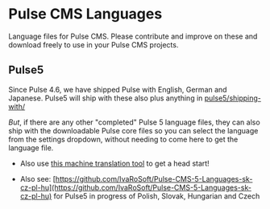 # Pulse CMS Languages

Language files for Pulse CMS. Please contribute and improve on these and download freely to use in your Pulse CMS projects. 

## Pulse5

Since Pulse 4.6, we have shipped Pulse with English, German and Japanese. Pulse5 will ship with these also plus anything in [pulse5/shipping-with/](pulse5/shipping-with/)

_But_, if there are any other "completed" Pulse 5 language files, they can also ship with the downloadable Pulse core files so you can select the language from the settings dropdown, without needing to come here to get the language file.

- Also use [this machine translation tool](https://ivaro.php5.sk/langs/) to get a head start!

- Also see: [https://github.com/IvaRoSoft/Pulse-CMS-5-Languages-sk-cz-pl-hu](https://github.com/IvaRoSoft/Pulse-CMS-5-Languages-sk-cz-pl-hu) for Pulse5 in progress of Polish, Slovak, Hungarian and Czech
